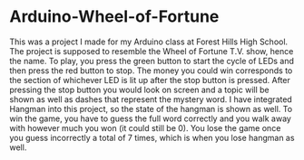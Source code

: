 # Arduino-Wheel-of-Fortune
This was a project I made for my Arduino class at Forest Hills High School. The project is supposed to resemble the Wheel of Fortune T.V. show, hence the name. To play, you press the green button to start the cycle of LEDs and then press the red button to stop. The money you could win corresponds to the section of whichever LED is lit up after the stop button is pressed. After pressing the stop button you would look on screen and a topic will be shown as well as dashes that represent the mystery word. I have integrated Hangman into this project, so the state of the hangman is shown as well. To win the game, you have to guess the full word correctly and you walk away with however much you won (it could still be 0). You lose the game once you guess incorrectly a total of 7 times, which is when you lose hangman as well.  
